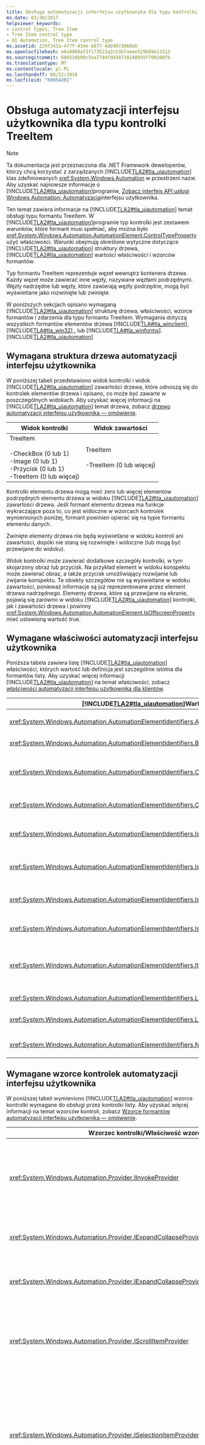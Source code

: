 ```yaml
---
title: Obsługa automatyzacji interfejsu użytkownika dla typu kontrolki TreeItem
ms.date: 03/30/2017
helpviewer_keywords:
- control types, Tree Item
- Tree Item control type
- UI Automation, Tree Item control type
ms.assetid: 229f341a-477f-434e-b877-4db9973068eb
ms.openlocfilehash: e0a9989af3f173521a2c53b7aeee529b69e13313
ms.sourcegitcommit: 68653db98c5ea7744fd438710248935f70020dfb
ms.translationtype: MT
ms.contentlocale: pl-PL
ms.lasthandoff: 08/22/2019
ms.locfileid: "69954201"
---
```

# <a name="ui-automation-support-for-the-treeitem-control-type"></a>Obsługa automatyzacji interfejsu użytkownika dla typu kontrolki TreeItem
> [!NOTE]
> Ta dokumentacja jest przeznaczona dla .NET Framework deweloperów, którzy chcą korzystać z zarządzanych [!INCLUDE[TLA2#tla_uiautomation](../../../includes/tla2sharptla-uiautomation-md.md)] klas zdefiniowanych <xref:System.Windows.Automation> w przestrzeni nazw. Aby uzyskać najnowsze informacje o [!INCLUDE[TLA2#tla_uiautomation](../../../includes/tla2sharptla-uiautomation-md.md)]programie, [Zobacz interfejs API usługi Windows Automation: Automatyzacja](https://go.microsoft.com/fwlink/?LinkID=156746)interfejsu użytkownika.  
  
 Ten temat zawiera informacje na [!INCLUDE[TLA2#tla_uiautomation](../../../includes/tla2sharptla-uiautomation-md.md)] temat obsługi typu formantu TreeItem. W [!INCLUDE[TLA2#tla_uiautomation](../../../includes/tla2sharptla-uiautomation-md.md)]programie typ kontrolki jest zestawem warunków, które formant musi spełniać, aby można było <xref:System.Windows.Automation.AutomationElement.ControlTypeProperty> użyć właściwości. Warunki obejmują określone wytyczne dotyczące [!INCLUDE[TLA2#tla_uiautomation](../../../includes/tla2sharptla-uiautomation-md.md)] struktury drzewa, [!INCLUDE[TLA2#tla_uiautomation](../../../includes/tla2sharptla-uiautomation-md.md)] wartości właściwości i wzorców formantów.  
  
 Typ formantu TreeItem reprezentuje węzeł wewnątrz kontenera drzewa. Każdy węzeł może zawierać inne węzły, nazywane węzłami podrzędnymi. Węzły nadrzędne lub węzły, które zawierają węzły podrzędne, mogą być wyświetlane jako rozwinięte lub zwinięte.  
  
 W poniższych sekcjach opisano wymaganą [!INCLUDE[TLA2#tla_uiautomation](../../../includes/tla2sharptla-uiautomation-md.md)] strukturę drzewa, właściwości, wzorce formantów i zdarzenia dla typu formantu TreeItem. Wymagania dotyczą wszystkich formantów elementów drzewa [!INCLUDE[TLA#tla_winclient](../../../includes/tlasharptla-winclient-md.md)], [!INCLUDE[TLA#tla_win32](../../../includes/tlasharptla-win32-md.md)],, lub [!INCLUDE[TLA#tla_winforms](../../../includes/tlasharptla-winforms-md.md)]. [!INCLUDE[TLA2#tla_uiautomation](../../../includes/tla2sharptla-uiautomation-md.md)]  
  
<a name="Required_UI_Automation_Tree_Structure"></a>   
## <a name="required-ui-automation-tree-structure"></a>Wymagana struktura drzewa automatyzacji interfejsu użytkownika  
 W poniższej tabeli przedstawiono widok kontrolki i widok [!INCLUDE[TLA2#tla_uiautomation](../../../includes/tla2sharptla-uiautomation-md.md)] zawartości drzewa, które odnoszą się do kontrolek elementów drzewa i opisano, co może być zawarte w poszczególnych widokach. Aby uzyskać więcej informacji na [!INCLUDE[TLA2#tla_uiautomation](../../../includes/tla2sharptla-uiautomation-md.md)] temat drzewa, zobacz [drzewo automatyzacji interfejsu użytkownika — omówienie](../../../docs/framework/ui-automation/ui-automation-tree-overview.md).  
  
|Widok kontrolki|Widok zawartości|  
|------------------|------------------|  
|TreeItem<br /><br /> -CheckBox (0 lub 1)<br />-Image (0 lub 1)<br />-Przycisk (0 lub 1)<br />-TreeItem (0 lub więcej)|TreeItem<br /><br /> -TreeItem (0 lub więcej)|  
  
 Kontrolki elementu drzewa mogą mieć zero lub więcej elementów podrzędnych elementu drzewa w widoku [!INCLUDE[TLA2#tla_uiautomation](../../../includes/tla2sharptla-uiautomation-md.md)] zawartości drzewa. Jeśli formant elementu drzewa ma funkcje wykraczające poza to, co jest widoczne w wzorcach kontrolek wymienionych poniżej, formant powinien opierać się na typie formantu elementu danych.  
  
 Zwinięte elementy drzewa nie będą wyświetlane w widoku kontroli ani zawartości, dopóki nie staną się rozwinięte i widoczne (lub mogą być przewijane do widoku).  
  
 Widok kontrolki może zawierać dodatkowe szczegóły kontrolki, w tym skojarzony obraz lub przycisk. Na przykład element w widoku konspektu może zawierać obraz, a także przycisk umożliwiający rozwijanie lub zwijanie konspektu. Te obiekty szczegółów nie są wyświetlane w widoku zawartości, ponieważ informacje są już reprezentowane przez element drzewa nadrzędnego. Elementy drzewa, które są przewijane na ekranie, pojawią się zarówno w widoku [!INCLUDE[TLA2#tla_uiautomation](../../../includes/tla2sharptla-uiautomation-md.md)] kontrolki, jak i zawartości drzewa i powinny <xref:System.Windows.Automation.AutomationElement.IsOffscreenProperty> mieć ustawioną wartość true.  
  
<a name="Required_UI_Automation_Properties"></a>   
## <a name="required-ui-automation-properties"></a>Wymagane właściwości automatyzacji interfejsu użytkownika  
 Poniższa tabela zawiera listę [!INCLUDE[TLA2#tla_uiautomation](../../../includes/tla2sharptla-uiautomation-md.md)] właściwości, których wartość lub definicja jest szczególnie istotna dla formantów listy. Aby uzyskać więcej informacji [!INCLUDE[TLA2#tla_uiautomation](../../../includes/tla2sharptla-uiautomation-md.md)] na temat właściwości, zobacz [właściwości automatyzacji interfejsu użytkownika dla klientów](../../../docs/framework/ui-automation/ui-automation-properties-for-clients.md).  
  
|[!INCLUDE[TLA2#tla_uiautomation](../../../includes/tla2sharptla-uiautomation-md.md)]Wartość|Wartość|Uwagi|  
|------------------------------------------------------------------------------------|-----------|-----------|  
|<xref:System.Windows.Automation.AutomationElementIdentifiers.AutomationIdProperty>|Zobacz uwagi.|Wartość tej właściwości musi być unikatowa dla wszystkich kontrolek w aplikacji.|  
|<xref:System.Windows.Automation.AutomationElementIdentifiers.BoundingRectangleProperty>|Zobacz uwagi.|Najbardziej zewnętrzny prostokąt, który zawiera cały formant.|  
|<xref:System.Windows.Automation.AutomationElementIdentifiers.ClickablePointProperty>|Zobacz uwagi.|Ta właściwość musi zwracać lokalizację elementu, który spowoduje zmianę stanu zaznaczenia lub ustawienie fokusu.|  
|<xref:System.Windows.Automation.AutomationElementIdentifiers.ControlTypeProperty>|TreeItem|Ta wartość jest taka sama dla wszystkich platform interfejsu użytkownika.|  
|<xref:System.Windows.Automation.AutomationElementIdentifiers.IsContentElementProperty>|Prawda|Kontrolka listy jest zawsze uwzględniona w widoku [!INCLUDE[TLA2#tla_uiautomation](../../../includes/tla2sharptla-uiautomation-md.md)] zawartości drzewa.|  
|<xref:System.Windows.Automation.AutomationElementIdentifiers.IsControlElementProperty>|Prawda|Kontrolka listy jest zawsze uwzględniona w widoku [!INCLUDE[TLA2#tla_uiautomation](../../../includes/tla2sharptla-uiautomation-md.md)] kontrolki drzewa.|  
|<xref:System.Windows.Automation.AutomationElementIdentifiers.IsOffscreenProperty>|Zobacz uwagi.|Ta właściwość jest ustawiona, aby wskazać, kiedy kontrolka elementu drzewa jest przewijana na ekranie.|  
|<xref:System.Windows.Automation.AutomationElementIdentifiers.IsKeyboardFocusableProperty>|Zobacz uwagi.|Jeśli formant może odbierać fokus klawiatury, musi obsługiwać tę właściwość.|  
|<xref:System.Windows.Automation.AutomationElementIdentifiers.ItemTypeProperty>|Zobacz uwagi.|Jeśli formant elementu drzewa używa ikony wizualizacji, aby wskazać, że jest określony typ obiektu, ta właściwość musi być obsługiwana i wskazuje, co to jest obiekt.|  
|<xref:System.Windows.Automation.AutomationElementIdentifiers.LabeledByProperty>|`Null`|Kontrolki elementów drzewa są niezależne.|  
|<xref:System.Windows.Automation.AutomationElementIdentifiers.LocalizedControlTypeProperty>|"element drzewa"|Zlokalizowany ciąg odpowiadający typowi kontrolce TreeItem.|  
|<xref:System.Windows.Automation.AutomationElementIdentifiers.NameProperty>|Zobacz uwagi.|Ta właściwość uwidacznia tekst wyświetlany dla każdej kontrolki elementu drzewa.|  
  
<a name="Required_UI_Automation_Control_Patterns"></a>   
## <a name="required-ui-automation-control-patterns"></a>Wymagane wzorce kontrolek automatyzacji interfejsu użytkownika  
 W poniższej tabeli wymieniono [!INCLUDE[TLA2#tla_uiautomation](../../../includes/tla2sharptla-uiautomation-md.md)] wzorce kontrolki wymagane do obsługi przez kontrolki listy. Aby uzyskać więcej informacji na temat wzorców kontroli, zobacz [Wzorce formantów automatyzacji interfejsu użytkownika — omówienie](../../../docs/framework/ui-automation/ui-automation-control-patterns-overview.md).  
  
|Wzorzec kontrolki/Właściwość wzorca|Obsługa/wartość|Uwagi|  
|---------------------------------------|--------------------|-----------|  
|<xref:System.Windows.Automation.Provider.IInvokeProvider>|Zależy od|Zaimplementuj ten wzorzec kontrolki, jeśli element drzewa ma oddzielne polecenie z możliwością wykonania akcji.|  
|<xref:System.Windows.Automation.Provider.IExpandCollapseProvider>|Tak|Wszystkie elementy drzewa mogą być rozwinięte lub zwinięte.|  
|<xref:System.Windows.Automation.Provider.IExpandCollapseProvider.ExpandCollapseState%2A>|Rozwinięty, zwinięty lub węzeł liścia|Elementy drzewa będą węzłami liścia, gdy nie są rozwinięte lub zwinięte.|  
|<xref:System.Windows.Automation.Provider.IScrollItemProvider>|Zależy od|Zaimplementuj ten wzorzec kontrolki, jeśli kontener drzewa obsługuje wzorzec kontrolki Scroll.|  
|<xref:System.Windows.Automation.Provider.ISelectionItemProvider>|Zależy od|Zaimplementuj ten wzorzec kontrolki, jeśli istnieje możliwość wybrania aktywnego zaznaczenia, które jest utrzymywane, gdy użytkownik powróci do kontenera drzewa.|  
|<xref:System.Windows.Automation.Provider.ISelectionItemProvider.SelectionContainer%2A>|Tak|Ta właściwość będzie uwidaczniać ten sam kontener dla wszystkich elementów w kontenerze.|  
|<xref:System.Windows.Automation.Provider.IToggleProvider>|Zależy od|Zaimplementuj ten wzorzec kontrolki, jeśli element drzewa ma skojarzone pole wyboru.|  
  
<a name="Required_UI_Automation_Events"></a>   
## <a name="required-ui-automation-events"></a>Wymagane zdarzenia automatyzacji interfejsu użytkownika  
 Poniższa tabela zawiera listę [!INCLUDE[TLA2#tla_uiautomation](../../../includes/tla2sharptla-uiautomation-md.md)] zdarzeń wymaganych do obsługi przez wszystkie kontrolki elementów drzewa. Aby uzyskać więcej informacji na temat zdarzeń, zobacz [Omówienie zdarzeń automatyzacji interfejsu użytkownika](../../../docs/framework/ui-automation/ui-automation-events-overview.md).  
  
|[!INCLUDE[TLA2#tla_uiautomation](../../../includes/tla2sharptla-uiautomation-md.md)]Wydarzen|Pomoc techniczna|Uwagi|  
|---------------------------------------------------------------------------------|-------------|-----------|  
|<xref:System.Windows.Automation.AutomationElementIdentifiers.AutomationFocusChangedEvent>|Wymagane|Brak|  
|<xref:System.Windows.Automation.AutomationElementIdentifiers.BoundingRectangleProperty>zdarzenie zmiany właściwości.|Wymagane|Brak|  
|<xref:System.Windows.Automation.AutomationElementIdentifiers.IsEnabledProperty>zdarzenie zmiany właściwości.|Wymagane|Brak|  
|<xref:System.Windows.Automation.AutomationElementIdentifiers.IsOffscreenProperty>zdarzenie zmiany właściwości.|Wymagane|Brak|  
|<xref:System.Windows.Automation.AutomationElementIdentifiers.ItemStatusProperty>zdarzenie zmiany właściwości.|Zależy od|Brak|  
|<xref:System.Windows.Automation.AutomationElementIdentifiers.NameProperty>zdarzenie zmiany właściwości.|Wymagane|Brak|  
|<xref:System.Windows.Automation.AutomationElementIdentifiers.StructureChangedEvent>|Wymagane|Brak|  
|<xref:System.Windows.Automation.ExpandCollapsePatternIdentifiers.ExpandCollapseStateProperty>zdarzenie zmiany właściwości.|Wymagane|Brak|  
|<xref:System.Windows.Automation.InvokePatternIdentifiers.InvokedEvent>|Zależy od|Brak|  
|<xref:System.Windows.Automation.MultipleViewPatternIdentifiers.CurrentViewProperty>zdarzenie zmiany właściwości.|Zależy od|Brak|  
|<xref:System.Windows.Automation.SelectionItemPatternIdentifiers.ElementAddedToSelectionEvent>|Zależy od|Brak|  
|<xref:System.Windows.Automation.SelectionItemPatternIdentifiers.ElementRemovedFromSelectionEvent>|Zależy od|Brak|  
|<xref:System.Windows.Automation.SelectionItemPatternIdentifiers.ElementSelectedEvent>|Zależy od|Brak|  
|<xref:System.Windows.Automation.TogglePatternIdentifiers.ToggleStateProperty>zdarzenie zmiany właściwości.|Zależy od|Brak|  
|<xref:System.Windows.Automation.ValuePatternIdentifiers.ValueProperty>zdarzenie zmiany właściwości.|Zależy od|Brak|  
  
## <a name="see-also"></a>Zobacz także

- <xref:System.Windows.Automation.ControlType.TreeItem>
- [Typy kontrolek automatyzacji interfejsu użytkownika — omówienie](../../../docs/framework/ui-automation/ui-automation-control-types-overview.md)
- [Przegląd automatyzacji interfejsu użytkownika](../../../docs/framework/ui-automation/ui-automation-overview.md)
